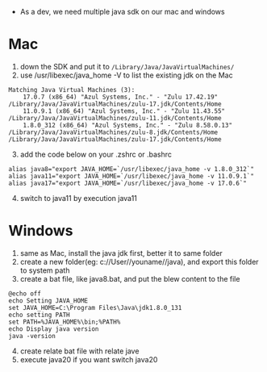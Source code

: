 * As a dev, we need multiple java sdk on our mac and windows 

# Mac
1. down the SDK and put it to `/Library/Java/JavaVirtualMachines/`
2. use /usr/libexec/java_home -V to list the existing jdk on the Mac
```
Matching Java Virtual Machines (3):
    17.0.7 (x86_64) "Azul Systems, Inc." - "Zulu 17.42.19" /Library/Java/JavaVirtualMachines/zulu-17.jdk/Contents/Home
    11.0.9.1 (x86_64) "Azul Systems, Inc." - "Zulu 11.43.55" /Library/Java/JavaVirtualMachines/zulu-11.jdk/Contents/Home
    1.8.0_312 (x86_64) "Azul Systems, Inc." - "Zulu 8.58.0.13" /Library/Java/JavaVirtualMachines/zulu-8.jdk/Contents/Home
/Library/Java/JavaVirtualMachines/zulu-17.jdk/Contents/Home
```
3. add the code below on your .zshrc or .bashrc
```
alias java8="export JAVA_HOME=`/usr/libexec/java_home -v 1.8.0_312`"
alias java11="export JAVA_HOME=`/usr/libexec/java_home -v 11.0.9.1`"
alias java17="export JAVA_HOME=`/usr/libexec/java_home -v 17.0.6`"
```
4. switch to java11 by execution java11




# Windows
1. same as Mac, install the java jdk first, better it to same folder
2. create a new folder(eg: c://User//youname//java), and export this folder to system path
3. create a bat file, like java8.bat, and put the blew content to the file
```
@echo off
echo Setting JAVA_HOME
set JAVA_HOME=C:\Program Files\Java\jdk1.8.0_131
echo setting PATH
set PATH=%JAVA_HOME%\bin;%PATH%
echo Display java version
java -version
```
4. create relate bat file with relate jave 
5. execute java20 if you want switch java20
